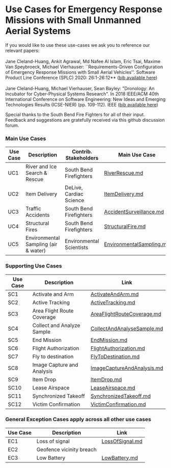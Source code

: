 # Use Cases for Emergency Response Missions with Small Unmanned Aerial Systems

If you would like to use these use-cases we ask you to reference our relevant papers: <br><br>
Jane Cleland-Huang, Ankit Agrawal, Md Nafee Al Islam, Eric Tsai, Maxime Van Speybroeck, Michael Vierhauser:
``Requirements-Driven Configuration of Emergency Response Missions with Small Aerial Vehicles''. Software Product Line Conference (SPLC) 2020: 26:1-26:12**
([bib available here](SPLC2020.txt))<br><br>
Jane Cleland-Huang, Michael Vierhauser, Sean Bayley:
"Dronology: An Incubator for Cyber-Physical Systems Research". In 2018 IEEE/ACM 40th International Conference on Software Engineering: New Ideas and Emerging Technologies Results (ICSE-NIER) (pp. 109-112). IEEE 
([bib available here](NIER2018.txt))

Special thanks to the South Bend Fire Fighters for all of their input. Feedback and suggestions are gratefully received via this github discussion forum.

### Main Use Cases

| Use Case      | Description                 | Contrib. Stakeholders              | Main Use Case  |
| ------------- |-------------                    | -----                              |            -----|    
| UC1           | River and Ice Search & Rescue           | South Bend Firefighters |[RiverRescue.md](usecases/main/RiverRescue.md ) 
| UC2           |Item Delivery         |    DeLive, Cardiac Science | [ItemDelivery.md](usecases/main/ItemDelivery.md)
| UC3           |Traffic Accidents                |    South Bend Firefighters | [AccidentSurveillance.md](usecases/main/AccidentSurveillance.md)
| UC4           | Structural Fires                |    South Bend Firefighters | [StructuralFire.md](usecases/main/StructuralFire.md)
| UC5           | Environmental Sampling  (air & water)               |    Environmental Scientists | [EnvironmentalSampling.md](usecases/main/EnvironmentalSampling.md)


### Supporting Use Cases

| Use Case      | Description                  | Link  |
| ------------- |-------------                    | -----     |
| SC1           | Activate and Arm | [ActivateAndArm.md](usecases/supporting/ActivateAndArm.md)|
| SC2           | Active Tracking  | [ActiveTracking.md](usecases/supporting/ActiveTracking.md)|
| SC3           | Area Flight Route Coverage | [AreaFlightRouteCoverage.md](usecases/supporting/AreaFlightRouteCoverage.md)|
| SC4           | Collect and Analyze Sample | [CollectAndAnalyseSample.md](usecases/supporting/CollectAndAnalyseSample.md)|
| SC5           | End Mission  | [EndMission.md](usecases/supporting/EndMission.md)|
| SC6           | Flight Authorization  | [FlightAuthorization.md](usecases/supporting/FlightAuthorization.md)|
| SC7           | Fly to destination |[FlyToDestination.md](usecases/supporting/FlyToDestination.md)|
| SC8           | Image Capture and Analysis  | [ImageCaptureAndAnalysis.md](usecases/supporting/ImageCaptureAndAnalysis.md)|
| SC9           | Item Drop |[ItemDrop.md](usecases/supporting/ItemDrop.md)|
| SC10          | Lease Airspace |[LeaseAirspace.md](usecases/supporting/LeaseAirspace.md)|
| SC11          | Synchronized Takeoff  | [SynchronizedTakeoff.md](usecases/supporting/SynchronizedTakeoff.md)|
| SC12          | Victim Confirmation  | [VictimConfirmation.md](usecases/supporting/VictimConfirmation.md)|

<a name="GeneralExceptions"> </a>

### General Exception Cases apply across all other use cases 

| Use Case      | Description                  | Link  |
| ------------- |-------------                    | -----     |
|   EC1         | Loss of signal         | [LossOfSignal.md](usecases/general_exceptions/LossOfSignal.md) |
|  EC2   | Geofence vicinity breach ||
|  EC3   | Low Battery |[LowBattery.md](usecases/general_exceptions/LowBattery.md)|


